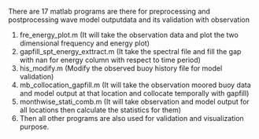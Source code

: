 There are 17 matlab programs are there for preprocessing and postprocessing wave model outputdata and its validation with observation
1. fre_energy_plot.m (It will take the observation data and plot the two dimensional frequency and energy plot)
2. gapfill_spt_energy_exttract.m (It take the spectral file and fill the gap with nan for energy column with respect to time period)
3. his_modify.m (Modify the observed buoy history file for model validation)
4. mb_collocation_gapfill.m (It will take the observation moored buoy data and model output at that location and collocate temporally with gapfill)
5. monthwise_stati_comb.m (It will take observation and model output for all locations then calculate the statistics for them)
6. Then all other programs are also used for validation and visualization purpose.
